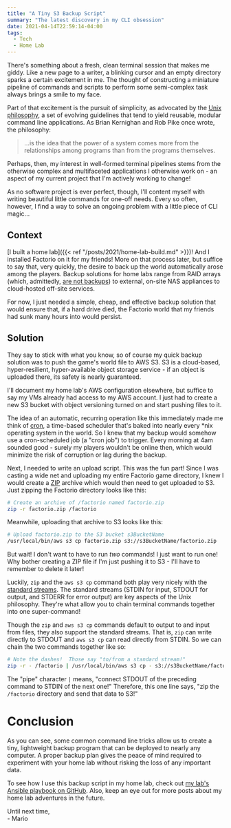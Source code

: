 ```yaml
---
title: "A Tiny S3 Backup Script"
summary: "The latest discovery in my CLI obsession"
date: 2021-04-14T22:59:14-04:00
tags:
  - Tech
  - Home Lab
---
```


There's something about a fresh, clean terminal session that makes me giddy. Like a new page to a writer, a blinking cursor and an empty directory sparks a certain excitement in me. The thought of constructing a miniature pipeline of commands and scripts to perform some semi-complex task always brings a smile to my face.

Part of that excitement is the pursuit of simplicity, as advocated by the [Unix philosophy](https://en.wikipedia.org/wiki/Unix_philosophy), a set of evolving guidelines that tend to yield reusable, modular command line applications. As Brian Kernighan and Rob Pike once wrote, the philosophy:

> ...is the idea that the power of a system comes more from the relationships among programs than from the programs themselves.

Perhaps, then, my interest in well-formed terminal pipelines stems from the otherwise complex and multifaceted applications I otherwise work on - an aspect of my current project that I'm actively working to change!

As no software project is ever perfect, though, I'll content myself with writing beautiful little commands for one-off needs. Every so often, however, I find a way to solve an ongoing problem with a little piece of CLI magic...

## Context

[I built a home lab]({{< ref "/posts/2021/home-lab-build.md" >}})! And I installed Factorio on it for my friends! More on that process later, but suffice to say that, very quickly, the desire to back up the world automatically arose among the players. Backup solutions for home labs range from RAID arrays (which, admittedly, [are not backups](https://blog.storagecraft.com/5-reasons-raid-not-backup/)) to external, on-site NAS appliances to cloud-hosted off-site services.

For now, I just needed a simple, cheap, and effective backup solution that would ensure that, if a hard drive died, the Factorio world that my friends had sunk many hours into would persist.

## Solution

They say to stick with what you know, so of course my quick backup solution was to push the game's world file to AWS S3. S3 is a cloud-based, hyper-resilient, hyper-available object storage service - if an object is uploaded there, its safety is nearly guaranteed.

I'll document my home lab's AWS configuration elsewhere, but suffice to say my VMs already had access to my AWS account. I just had to create a new S3 bucket with object versioning turned on and start pushing files to it.

The idea of an automatic, recurring operation like this immediately made me think of [cron](https://en.wikipedia.org/wiki/Cron), a time-based scheduler that's baked into nearly every \*nix operating system in the world. So I knew that my backup would somehow use a cron-scheduled job (a "cron job") to trigger. Every morning at 4am sounded good - surely my players wouldn't be online then, which would minimize the risk of corruption or lag during the backup.

Next, I needed to write an upload script. This was the fun part! Since I was casting a wide net and uploading my entire Factorio game directory, I knew I would create a [ZIP](<https://en.wikipedia.org/wiki/ZIP_(file_format)>) archive which would then need to get uploaded to S3. Just zipping the Factorio directory looks like this:

```bash
# Create an archive of /factorio named factorio.zip
zip -r factorio.zip /factorio
```

Meanwhile, uploading that archive to S3 looks like this:

```bash
# Upload factorio.zip to the S3 bucket s3BucketName
/usr/local/bin/aws s3 cp factorio.zip s3://s3BucketName/factorio.zip
```

But wait! I don't want to have to run _two_ commands! I just want to run one! Why bother creating a ZIP file if I'm just pushing it to S3 - I'll have to remember to delete it later!

Luckily, `zip` and the `aws s3 cp` command both play very nicely with the [standard streams](https://en.wikipedia.org/wiki/Standard_streams). The standard streams (STDIN for input, STDOUT for output, and STDERR for error output) are key aspects of the Unix philosophy. They're what allow you to chain terminal commands together into one super-command!

Though the `zip` and `aws s3 cp` commands default to output to and input from files, they also support the standard streams. That is, `zip` can write directly to STDOUT and `aws s3 cp` can read directly from STDIN. So we can chain the two commands together like so:

```bash
# Note the dashes!  Those say "to/from a standard stream!"
zip -r - /factorio | /usr/local/bin/aws s3 cp - s3://s3BucketName/factorio.zip
```

The "pipe" character `|` means, "connect STDOUT of the preceding command to STDIN of the next one!" Therefore, this one line says, "zip the `/factorio` directory and send that data to S3!"

# Conclusion

As you can see, some common command line tricks allow us to create a tiny, lightweight backup program that can be deployed to nearly any computer. A proper backup plan gives the peace of mind required to experiment with your home lab without risking the loss of any important data.

To see how I use this backup script in my home lab, check out [my lab's Ansible playbook on GitHub](https://github.com/mleone10/home-lab-automation/blob/master/roles/common/templates/backup.j2). Also, keep an eye out for more posts about my home lab adventures in the future.

Until next time,  
\- Mario
